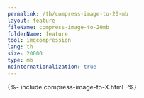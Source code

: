 ```yaml
---
permalink: /th/compress-image-to-20-mb
layout: feature
fileName: compress-image-to-20mb
folderName: feature
tool: imgcompression
lang: th
size: 20000
type: mb
nointernationalization: true
---
```

{%- include compress-image-to-X.html -%}       
